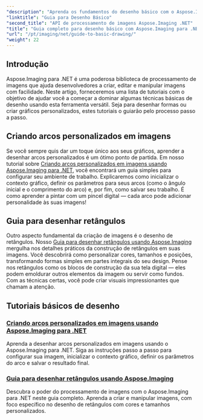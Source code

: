 ```yaml
---
"description": "Aprenda os fundamentos do desenho básico com o Aspose.Imaging para .NET. Este tutorial passo a passo aborda conceitos essenciais, incluindo criação de formas, aplicação de transformações e manipulação de imagens."
"linktitle": "Guia para Desenho Básico"
"second_title": "API de processamento de imagens Aspose.Imaging .NET"
"title": "Guia completo para desenho básico com Aspose.Imaging para .NET"
"url": "/pt/imaging/net/guide-to-basic-drawing/"
"weight": 22
---
```


## Introdução

Aspose.Imaging para .NET é uma poderosa biblioteca de processamento de imagens que ajuda desenvolvedores a criar, editar e manipular imagens com facilidade. Neste artigo, forneceremos uma lista de tutoriais com o objetivo de ajudar você a começar a dominar algumas técnicas básicas de desenho usando esta ferramenta versátil. Seja para desenhar formas ou criar gráficos personalizados, estes tutoriais o guiarão pelo processo passo a passo.

## Criando arcos personalizados em imagens

Se você sempre quis dar um toque único aos seus gráficos, aprender a desenhar arcos personalizados é um ótimo ponto de partida. Em nosso tutorial sobre [Criando arcos personalizados em imagens usando Aspose.Imaging para .NET](./create-custom-arc-in-images/), você encontrará um guia simples para configurar seu ambiente de trabalho. Explicaremos como inicializar o contexto gráfico, definir os parâmetros para seus arcos (como o ângulo inicial e o comprimento do arco) e, por fim, como salvar seu trabalho. É como aprender a pintar com um pincel digital — cada arco pode adicionar personalidade às suas imagens!

## Guia para desenhar retângulos

Outro aspecto fundamental da criação de imagens é o desenho de retângulos. Nosso [Guia para desenhar retângulos usando Aspose.Imaging](./guide-to-drawing-rectangle/) mergulha nos detalhes práticos da construção de retângulos em suas imagens. Você descobrirá como personalizar cores, tamanhos e posições, transformando formas simples em partes integrais do seu design. Pense nos retângulos como os blocos de construção da sua tela digital — eles podem emoldurar outros elementos da imagem ou servir como fundos. Com as técnicas certas, você pode criar visuais impressionantes que chamam a atenção.

## Tutoriais básicos de desenho
### [Criando arcos personalizados em imagens usando Aspose.Imaging para .NET](./create-custom-arc-in-images/)
Aprenda a desenhar arcos personalizados em imagens usando o Aspose.Imaging para .NET. Siga as instruções passo a passo para configurar sua imagem, inicializar o contexto gráfico, definir os parâmetros do arco e salvar o resultado final.
### [Guia para desenhar retângulos usando Aspose.Imaging](./guide-to-drawing-rectangle/)
Descubra o poder do processamento de imagens com o Aspose.Imaging para .NET neste guia completo. Aprenda a criar e manipular imagens, com foco específico no desenho de retângulos com cores e tamanhos personalizados.
